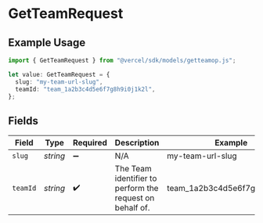 # GetTeamRequest

## Example Usage

```typescript
import { GetTeamRequest } from "@vercel/sdk/models/getteamop.js";

let value: GetTeamRequest = {
  slug: "my-team-url-slug",
  teamId: "team_1a2b3c4d5e6f7g8h9i0j1k2l",
};
```

## Fields

| Field                                                    | Type                                                     | Required                                                 | Description                                              | Example                                                  |
| -------------------------------------------------------- | -------------------------------------------------------- | -------------------------------------------------------- | -------------------------------------------------------- | -------------------------------------------------------- |
| `slug`                                                   | *string*                                                 | :heavy_minus_sign:                                       | N/A                                                      | my-team-url-slug                                         |
| `teamId`                                                 | *string*                                                 | :heavy_check_mark:                                       | The Team identifier to perform the request on behalf of. | team_1a2b3c4d5e6f7g8h9i0j1k2l                            |